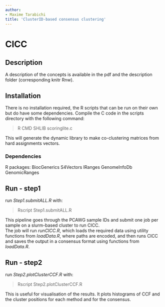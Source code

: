 ```yaml
---
author:
- Maxime Tarabichi
title: 'ClusterID-based consensus clustering'
---
```

# CICC
## Description
A description of the concepts is available in the pdf and the description folder (corresponding knitr Rnw).
## Installation 
There is no installation required, the R scripts that can be run on their own but do have some dependencies.
Compile the C code in the scripts directory with the following command:
> R CMD SHLIB scoringlite.c

This will generate the dynamic library to make co-clustering matrices from hard assignments vectors.
### Dependencies
R packages:
BiocGenerics
S4Vectors
IRanges
GenomeInfoDb
GenomicRanges
## Run - step1
run _Step1.submitALL.R_ with:
>Rscript Step1.submitALL.R

This pipeline goes through the PCAWG sample IDs and submit one job per sample on a slurm-based cluster to run CICC.  
The job will run _runCICC.R_, which loads the required data using utility functions from _loadData.R_, where paths are encoded, and then runs CICC and saves the output in a consensus format using functions from _loadData.R_. 
## Run - step2
run _Step2.plotClusterCCF.R_ with:
> Rscript Step2.plotClusterCCF.R

This is useful for visualisation of the results. It plots histograms of CCF and the cluster positions for each method and for the consensus.

